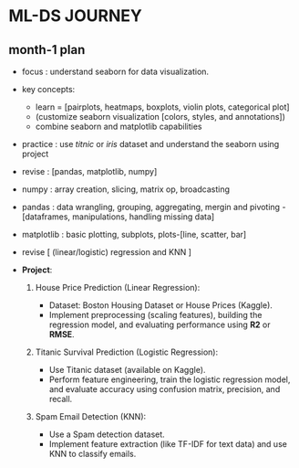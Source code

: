 # ML-DS JOURNEY

## month-1 plan
- focus : understand seaborn for data visualization.
- key concepts:
    -   learn = [pairplots, heatmaps, boxplots, violin plots, categorical plot]
    -   (customize seaborn visualization [colors, styles, and annotations])
    -   combine seaborn and matplotlib capabilities

- practice : use *titnic* or *iris* dataset and understand the seaborn using project

- revise : [pandas, matplotlib, numpy]

- numpy : array creation, slicing, matrix op, broadcasting

- pandas : data wrangling, grouping, aggregating, mergin and pivoting - [dataframes, manipulations, handling missing data]

- matplotlib : basic plotting, subplots, plots-[line, scatter, bar]

- revise [ (linear/logistic) regression and KNN ]

- **Project**:
  1. House Price Prediction (Linear Regression):
     - Dataset: Boston Housing Dataset or House Prices (Kaggle).
     - Implement preprocessing (scaling features), building the regression model, and evaluating performance using **R2** or **RMSE**.

  2. Titanic Survival Prediction (Logistic Regression):
     - Use Titanic dataset (available on Kaggle).
     - Perform feature engineering, train the logistic regression model, and evaluate accuracy using confusion matrix, precision, and recall.
  3. Spam Email Detection (KNN):
     - Use a Spam detection dataset.
     - Implement feature extraction (like TF-IDF for text data) and use KNN to classify emails.
